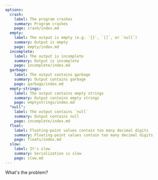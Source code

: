 ```yaml
---
options:
  crash:
    label: The program crashes
    summary: Program crashes
    page: crash/index.md
  empty:
    label: The output is empty (e.g. `{}`, `[]`, or `null`)
    summary: Output is empty
    page: empty/index.md
  incomplete:
    label: The output is incomplete
    summary: Output is incomplete
    page: incomplete/index.md
  garbage:
    label: The output contains garbage
    summary: Output contains garbage
    page: garbage/index.md
  empty-strings:
    label: The output contains empty strings
    summary: Output contains empty strings
    page: emptystrings/index.md
  "null":
    label: The output contains `null`
    summary: Output contains null
    page: incomplete/index.md
  float:
    label: Floating-point values contain too many decimal digits
    summary: Floating-point values contain too many decimal digits
    page: floats/index.md
  slow:
    label: It's slow
    summary: Serialization is slow
    page: slow.md
---
```


What's the problem?